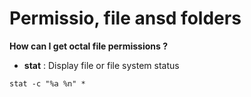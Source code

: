# Permissio, file ansd folders


**How can I get octal file permissions ?**

* __stat__ :  Display file or file system status

```
stat -c "%a %n" *
```





